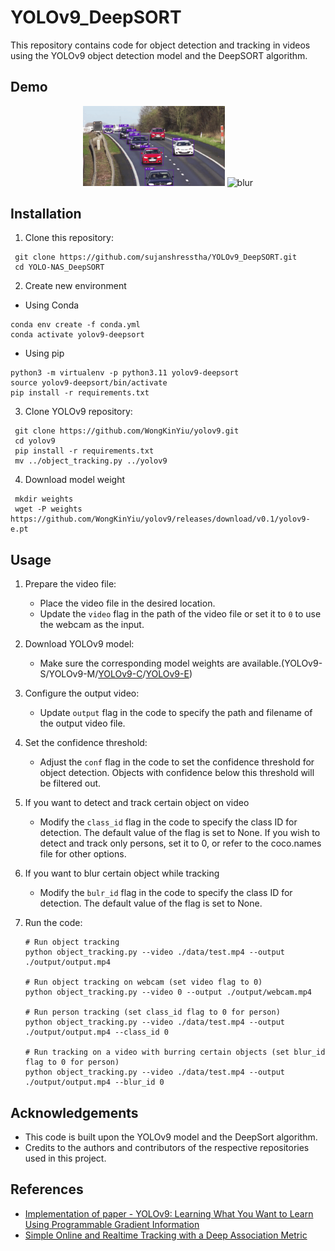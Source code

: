 # YOLOv9_DeepSORT
This repository contains code for object detection and tracking in videos using the YOLOv9 object detection model and the DeepSORT algorithm.

## Demo 
<p align="center">
  <img src="data/helpers/cars.gif" alt="demo" width="45%">
  <img src="data/helpers/test.gif" alt="blur" width="45%">
</p>

## Installation
1. Clone this repository:
  ```
   git clone https://github.com/sujanshresstha/YOLOv9_DeepSORT.git
   cd YOLO-NAS_DeepSORT
  ```

2. Create new environment
  - Using Conda
  ```
  conda env create -f conda.yml
  conda activate yolov9-deepsort
  ```
  - Using pip
  ```
  python3 -m virtualenv -p python3.11 yolov9-deepsort
  source yolov9-deepsort/bin/activate
  pip install -r requirements.txt
  ```

3. Clone YOLOv9 repository:
  ```
   git clone https://github.com/WongKinYiu/yolov9.git
   cd yolov9
   pip install -r requirements.txt
   mv ../object_tracking.py ../yolov9
  ```
4. Download model weight
  ```
   mkdir weights
   wget -P weights https://github.com/WongKinYiu/yolov9/releases/download/v0.1/yolov9-e.pt
  ```

## Usage
1. Prepare the video file:
   - Place the video file in the desired location.
   - Update the `video` flag in the path of the video file or set it to `0` to use the webcam as the input.
2. Download YOLOv9 model:
   - Make sure the corresponding model weights are available.(YOLOv9-S/YOLOv9-M/[YOLOv9-C](https://github.com/WongKinYiu/yolov9/releases/download/v0.1/yolov9-c.pt)/[YOLOv9-E](https://github.com/WongKinYiu/yolov9/releases/download/v0.1/yolov9-e.pt))
3. Configure the output video:
   - Update `output` flag in the code to specify the path and filename of the output video file.
4. Set the confidence threshold:
   - Adjust the `conf` flag in the code to set the confidence threshold for object detection. Objects with confidence below this threshold will be filtered out.
5. If you want to detect and track certain object on video 
   - Modify the `class_id` flag in the code to specify the class ID for detection. The default value of the flag is set to None. If you wish to detect and track only persons, set it to 0, or refer to the coco.names file for other options.
6. If you want to blur certain object while tracking
   - Modify the `bulr_id` flag in the code to specify the class ID for detection. The default value of the flag is set to None. 

7. Run the code:
   ```
   # Run object tracking
   python object_tracking.py --video ./data/test.mp4 --output ./output/output.mp4

   # Run object tracking on webcam (set video flag to 0)
   python object_tracking.py --video 0 --output ./output/webcam.mp4

   # Run person tracking (set class_id flag to 0 for person)
   python object_tracking.py --video ./data/test.mp4 --output ./output/output.mp4 --class_id 0
   
   # Run tracking on a video with burring certain objects (set blur_id flag to 0 for person)
   python object_tracking.py --video ./data/test.mp4 --output ./output/output.mp4 --blur_id 0
   ```
   

## Acknowledgements
- This code is built upon the YOLOv9 model and the DeepSort algorithm.
- Credits to the authors and contributors of the respective repositories used in this project.

## References
- [Implementation of paper - YOLOv9: Learning What You Want to Learn Using Programmable Gradient Information](https://github.com/WongKinYiu/yolov9/blob/main/README.md)
- [Simple Online and Realtime Tracking with a Deep Association Metric](https://arxiv.org/abs/1703.07402)
